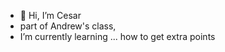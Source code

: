 - 👋 Hi, I’m Cesar
- part of Andrew's class,
- I’m currently learning ...
how to get extra points

<!---
cesar-2425/cesar-2425 is a ✨ special ✨ repository because its `README.md` (this file) appears on your GitHub profile.
You can click the Preview link to take a look at your changes.
--->
